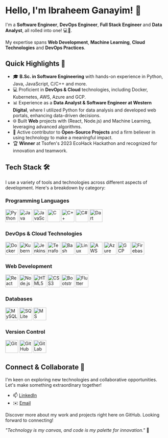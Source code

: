 # Hello, I'm Ibraheem Ganayim! 👋

I'm a **Software Engineer**, **DevOps Engineer**, **Full Stack Engineer** and **Data Analyst**, all rolled into one! 💻🚀.

My expertise spans **Web Development**, **Machine Learning**, **Cloud Technologies** and **DevOps Practices**.

## Quick Highlights 🌟

- 🎓 **B.Sc. in Software Engineering** with hands-on experience in Python, Java, JavaScript, C/C++ and more.
- 💻 Proficient in **DevOps & Cloud** technologies, including Docker, Kubernetes, AWS, Azure and GCP.
- 📊 Experience as a **Data Analyst & Software Engineer at Western Digital**, where I utilized Python for data analysis and developed web portals, enhancing data-driven decisions.
- 🌐 Built **Web** projects with (React, Node.js) and Machine Learning, leveraging advanced algorithms.
- 🤝 Active contributor to **Open-Source Projects** and a firm believer in using technology to make a meaningful impact.
- 🏆 **Winner** at Tsofen's 2023 EcoHack Hackathon and recognized for innovation and teamwork.


## Tech Stack 🛠️

I use a variety of tools and technologies across different aspects of development. Here's a breakdown by category:

### Programming Languages

<p float="left">
  <img src="https://cdn.jsdelivr.net/gh/devicons/devicon/icons/python/python-original.svg" width="40" height="40" alt="Python" title="Python" />
  <img src="https://cdn.jsdelivr.net/gh/devicons/devicon/icons/java/java-original.svg" width="40" height="40" alt="Java" title="Java" />
  <img src="https://cdn.jsdelivr.net/gh/devicons/devicon/icons/javascript/javascript-original.svg" width="40" height="40" alt="JavaScript" title="JavaScript" />
  <img src="https://cdn.jsdelivr.net/gh/devicons/devicon/icons/c/c-original.svg" width="40" height="40" alt="C" title="C" />
  <img src="https://cdn.jsdelivr.net/gh/devicons/devicon/icons/cplusplus/cplusplus-original.svg" width="40" height="40" alt="C++" title="C++" />
  <img src="https://cdn.jsdelivr.net/gh/devicons/devicon/icons/csharp/csharp-original.svg" width="40" height="40" alt="C#" title="C#" />
  <img src="https://cdn.jsdelivr.net/gh/devicons/devicon/icons/dart/dart-original.svg" width="40" height="40" alt="Dart" title="Dart" />
</p>

### DevOps & Cloud Technologies

<p float="left">
  <img src="https://cdn.jsdelivr.net/gh/devicons/devicon/icons/docker/docker-original.svg" width="40" height="40" alt="Docker" title="Docker" />
  <img src="https://cdn.jsdelivr.net/gh/devicons/devicon/icons/kubernetes/kubernetes-plain.svg" width="40" height="40" alt="Kubernetes" title="Kubernetes" />
  <img src="https://cdn.jsdelivr.net/gh/devicons/devicon/icons/jenkins/jenkins-original.svg" width="40" height="40" alt="Jenkins" title="Jenkins" />
  <img src="https://cdn.jsdelivr.net/gh/devicons/devicon/icons/terraform/terraform-original.svg" width="40" height="40" alt="Terraform" title="Terraform" />
  <img src="https://cdn.jsdelivr.net/gh/devicons/devicon/icons/bash/bash-original.svg" width="40" height="40" alt="Bash" title="Bash" />
  <img src="https://cdn.jsdelivr.net/gh/devicons/devicon/icons/linux/linux-original.svg" width="40" height="40" alt="Linux" title="Linux" />
  <img src="https://cdn.jsdelivr.net/gh/devicons/devicon/icons/amazonwebservices/amazonwebservices-original-wordmark.svg" width="40" height="40" alt="AWS" title="AWS" />
  <img src="https://cdn.jsdelivr.net/gh/devicons/devicon/icons/azure/azure-original.svg" width="40" height="40" alt="Azure" title="Azure" />
  <img src="https://cdn.jsdelivr.net/gh/devicons/devicon/icons/googlecloud/googlecloud-original.svg" width="40" height="40" alt="GCP" title="GCP" />
  <img src="https://cdn.jsdelivr.net/gh/devicons/devicon/icons/firebase/firebase-plain.svg" width="40" height="40" alt="Firebase" title="Firebase" />
</p>

### Web Development

<p float="left">
  <img src="https://cdn.jsdelivr.net/gh/devicons/devicon/icons/react/react-original.svg" width="40" height="40" alt="React" title="React" />
  <img src="https://cdn.jsdelivr.net/gh/devicons/devicon/icons/nodejs/nodejs-original.svg" width="40" height="40" alt="Node.js" title="Node.js" />
  <img src="https://cdn.jsdelivr.net/gh/devicons/devicon/icons/html5/html5-original.svg" width="40" height="40" alt="HTML5" title="HTML5" />
  <img src="https://cdn.jsdelivr.net/gh/devicons/devicon/icons/css3/css3-original.svg" width="40" height="40" alt="CSS3" title="CSS3" />
  <img src="https://cdn.jsdelivr.net/gh/devicons/devicon/icons/bootstrap/bootstrap-plain.svg" width="40" height="40" alt="Bootstrap" title="Bootstrap" />
  <img src="https://cdn.jsdelivr.net/gh/devicons/devicon/icons/flutter/flutter-original.svg" width="40" height="40" alt="Flutter" title="Flutter" />
</p>

### Databases

<p float="left">
  <img src="https://cdn.jsdelivr.net/gh/devicons/devicon/icons/mysql/mysql-original.svg" width="40" height="40" alt="MySQL" title="MySQL" />
  <img src="https://cdn.jsdelivr.net/gh/devicons/devicon/icons/sqlite/sqlite-original.svg" width="40" height="40" alt="SQLite" title="SQLite" />
  <img src="https://cdn.jsdelivr.net/gh/devicons/devicon/icons/microsoftsqlserver/microsoftsqlserver-plain.svg" width="40" height="40" alt="MS SQL" title="MS SQL" />
</p>

### Version Control

<p float="left">
  <img src="https://cdn.jsdelivr.net/gh/devicons/devicon/icons/git/git-original.svg" width="40" height="40" alt="Git" title="Git" />
  <img src="https://cdn.jsdelivr.net/gh/devicons/devicon/icons/github/github-original.svg" width="40" height="40" alt="GitHub" title="GitHub" />
  <img src="https://cdn.jsdelivr.net/gh/devicons/devicon/icons/gitlab/gitlab-original.svg" width="40" height="40" alt="GitLab" title="GitLab" />
</p>




## Connect & Collaborate 🚀

I'm keen on exploring new technologies and collaborative opportunities. Let's make something extraordinary together!

- 📫 [LinkedIn](https://www.linkedin.com/in/ibraheemganayim/)
- ✉️ [Email](mailto:Ganayim.Ibraheem@gmail.com)

Discover more about my work and projects right here on GitHub. Looking forward to connecting!

*"Technology is my canvas, and code is my palette for innovation."* 🎨
